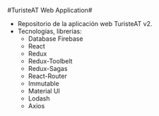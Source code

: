 #TuristeAT Web Application#

- Repositorio de la aplicación web TuristeAT v2.
- Tecnologías, librerías:
  - Database Firebase
  - React
  - Redux
  - Redux-Toolbelt
  - Redux-Sagas
  - React-Router
  - Immutable
  - Material UI
  - Lodash
  - Axios
